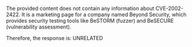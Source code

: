 The provided content does not contain any information about CVE-2002-2422. It is a marketing page for a company named Beyond Security, which provides security testing tools like BeSTORM (fuzzer) and BeSECURE (vulnerability assessment).

Therefore, the response is: UNRELATED